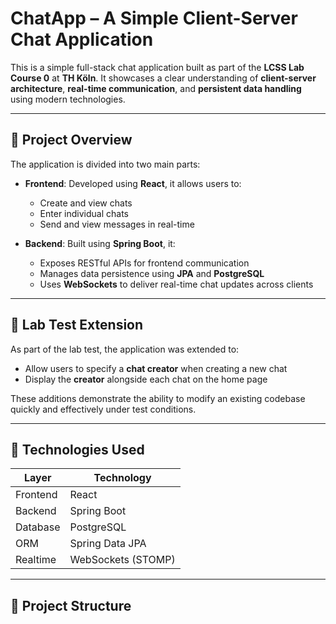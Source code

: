 # ChatApp – A Simple Client-Server Chat Application

This is a simple full-stack chat application built as part of the **LCSS Lab Course 0** at **TH Köln**. It showcases a clear understanding of **client-server architecture**, **real-time communication**, and **persistent data handling** using modern technologies.

---

## 📌 Project Overview

The application is divided into two main parts:

- **Frontend**: Developed using **React**, it allows users to:
  - Create and view chats
  - Enter individual chats
  - Send and view messages in real-time

- **Backend**: Built using **Spring Boot**, it:
  - Exposes RESTful APIs for frontend communication
  - Manages data persistence using **JPA** and **PostgreSQL**
  - Uses **WebSockets** to deliver real-time chat updates across clients

---

## 🧪 Lab Test Extension

As part of the lab test, the application was extended to:

- Allow users to specify a **chat creator** when creating a new chat
- Display the **creator** alongside each chat on the home page

These additions demonstrate the ability to modify an existing codebase quickly and effectively under test conditions.

---

## 🧠 Technologies Used

| Layer       | Technology       |
|-------------|------------------|
| Frontend    | React            |
| Backend     | Spring Boot      |
| Database    | PostgreSQL       |
| ORM         | Spring Data JPA  |
| Realtime    | WebSockets (STOMP) |

---

## 📁 Project Structure

